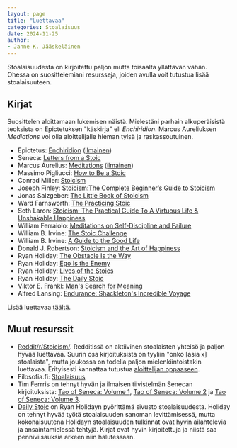 ```yaml
---
layout: page
title: "Luettavaa"
categories: Stoalaisuus
date: 2024-11-25
author:
- Janne K. Jääskeläinen
---
```

Stoalaisuudesta on kirjoitettu paljon mutta toisaalta yllättävän vähän. Ohessa on suosittelemiani resursseja, joiden avulla voit tutustua lisää stoalaisuuteen.

## Kirjat
Suosittelen aloittamaan lukemisen näistä. Mielestäni parhain alkuperäisistä teoksista on Epictetuksen "käskirja" eli _Enchiridion_. Marcus Aureliuksen _Mediations_ voi olla aloittelijalle hieman tylsä ja raskassoutuinen. 
* Epictetus: [Enchiridion](https://www.goodreads.com/book/show/24615.Enchiridion) ([ilmainen](http://www.ideonautics.net/manual2.htm))
* Seneca: [Letters from a Stoic](https://www.goodreads.com/book/show/12748281-letters-from-a-stoic)
* Marcus Aurelius: [Meditations](https://www.goodreads.com/book/show/30659.Meditations) ([ilmainen](https://lexundria.com/m_aur_med/0/lg))
* Massimo Pigliucci: [How to Be a Stoic](https://www.goodreads.com/book/show/31423245-how-to-be-a-stoic)
* Conrad Miller: [Stoicism](https://www.goodreads.com/book/show/44886684-stoicism)
* Joseph Finley: [Stoicism:The Complete Beginner’s Guide to Stoicism](https://www.goodreads.com/book/show/27270352-stoicism)
* Jonas Salzgeber: [The Little Book of Stoicism](https://www.goodreads.com/book/show/43621841-the-little-book-of-stoicism)
* Ward Farnsworth: [The Practicing Stoic](https://www.goodreads.com/book/show/42181183-the-practicing-stoic)
* Seth Laron: [Stoicism: The Practical Guide To A Virtuous Life & Unshakable Happiness](https://www.goodreads.com/book/show/25897600-stoicism)
* William Ferraiolo: [Meditations on Self-Discipline and Failure](https://www.goodreads.com/book/show/36351075-meditations-on-self-discipline-and-failure)
* William B. Irvine: [The Stoic Challenge](https://www.goodreads.com/book/show/44431618-the-stoic-challenge)
* William B. Irvine: [A Guide to the Good Life](https://www.goodreads.com/book/show/5617966-a-guide-to-the-good-life)
* Donald J. Robertson: [Stoicism and the Art of Happiness](https://www.goodreads.com/book/show/20757916-stoicism-and-the-art-of-happiness)
* Ryan Holiday: [The Obstacle Is the Way](https://www.goodreads.com/book/show/18668059-the-obstacle-is-the-way)
* Ryan Holiday: [Ego Is the Enemy](https://www.goodreads.com/book/show/27036528-ego-is-the-enemy)
* Ryan Holiday: [Lives of the Stoics](https://www.goodreads.com/book/show/50484473-lives-of-the-stoics)
* Ryan Holiday: [The Daily Stoic](https://www.goodreads.com/book/show/32327872-the-daily-stoic)
* Viktor E. Frankl: [Man's Search for Meaning](https://www.goodreads.com/book/show/19306508-man-s-search-for-meaning)
* Alfred Lansing: [Endurance: Shackleton's Incredible Voyage](https://www.goodreads.com/book/show/34443818-endurance)

Lisää luettavaa [täältä](https://www.reddit.com/r/Stoicism/wiki/library/).

## Muut resurssit
* [Reddit/r/Stoicism/](https://www.reddit.com/r/Stoicism/). Redditissä on aktiivinen stoalaisten yhteisö ja paljon hyvää luettavaa. Suurin osa kirjoituksista on tyyliin "onko [asia x] stoalaista", mutta joukossa on todella paljon mielenkiintoistakin luettavaa. Erityisesti kannattaa tutustua [aloittelijan oppaaseen](https://www.reddit.com/r/Stoicism/comments/1gxgv4f/read_before_posting_rstoicism_beginners_guide/). 
* Filosofia.fi: [Stoalaisuus](https://filosofia.fi/fi/ensyklopedia/stoalaisuus)
* Tim Ferrris on tehnyt hyvän ja ilmaisen tiivistelmän Senecan kirjoituksista: [Tao of Seneca: Volume 1](https://tim.blog/wp-content/uploads/2017/07/taoofseneca_vol1-1.pdf), [Tao of Seneca: Volume 2](https://tim.blog/wp-content/uploads/2017/07/taoofseneca_vol2.pdf) ja [Tao of Seneca: Volume 3](https://tim.blog/wp-content/uploads/2017/07/taoofseneca_vol3.pdf).
* [Daily Stoic](https://dailystoic.com/) on Ryan Holidayn pyörittämä sivusto stoalaisuudesta. Holiday on tehnyt hyvää työtä stoalaisuuden sanoman levittämisessä, mutta kokonaisuutena Holidayn stoalaisuuden tulkinnat ovat hyvin ailahtelevia ja ansaintamielessä tehtyjä. Kirjat ovat hyvin kirjoitettuja ja niistä saa penniviisauksia arkeen niin halutessaan. 
